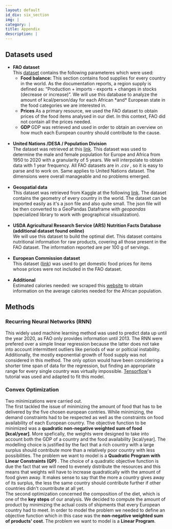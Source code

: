 ```yaml
---
layout: default
id_div: six_section
img: |
category: |
title: Appendix
description: |
---
```

<!--A comment for Manuel-->
<div class="row">
    <div class="col-sm-12 col-md-2"></div>
    <div class="col-sm-12 col-md-8">
        <h2>Datasets used </h2>
        <ul>
            <li> <b>FAO dataset</b> <br>
                This <a href="http://www.fao.org/faostat/en/#data" target="_blank">dataset</a> contains the
                following parameteres which were used:
                <ul>
                    <li>
                        <b>Food balance:</b>
                        This section contains food supplies for every country in the world. As the documentation
                        reports, a region supply is defined as: “Production + imports - exports + changes in stocks
                        (decrease or increase)”.
                        We will use this database to analyze the amount of kcal/person/day for each African *and*
                        European state in the food categories we are interested in.
                    </li>
                    <li>
                        <b> Prices </b>
                        As a primary resource, we used the FAO dataset to obtain prices of the food items analysed in
                        our diet. In this context, FAO did not contain all the prices needed.
                    </li>
                    <li>
                        <b> GDP </b>
                        GDP was retrieved and used in order to obtain an overview on how much each
                        European country should contribute to the cause.
                    </li>
                </ul>
                <br>
            </li>
            <li>
                <b>United Nations /DESA / Population Division</b> <br>
                The dataset was retrieved at this <a href="https://population.un.org/wpp/" target="_blank">link</a>.
                This dataset was used to determine the male and female population for Europe and Africa from 1950 to
                2020 with a granularity of 5 years. We will interpolate to obtain data with 1 year frequency. All
                FAO datasets are in <i> .csv </i>, so it is easy to parse and to work on. Same applies to United
                Nations dataset. The dimensions were overall manageable and no problems emerged.
            </li>
            <br>
            <li>
                <b>Geospatial data </b><br>
                This dataset was retrieved from Kaggle at the following <a
                    href="https://www.kaggle.com/worldbank/world-development-indicators" target="_blank">link</a>.
                The dataset contains the geometry of every country in the world. The dataset can be imported easily
                as it's a json file and also quite small. The json file will be then converted to a GeoPandas
                Dataframe with <i> geopandas </i> (specialized library to work with geographical visualization).
            </li>
            <br>
            <li> <b>USDA Agricultural Research Service (ARS) Nutrition Facts Database (additional dataset found
                    online) </b> <br>
                We will use this dataset to build the optimal diet. This dataset contains nutritional information
                for raw products, covering all those present in the FAO dataset. The information reported are per
                100 g of servings.</li>
            <br>
            <li> <b>European Commission dataset</b> <br>
                This dataset (<a
                    href="https://ec.europa.eu/info/food-farming-fisheries/farming/facts-and-figures/markets/prices/price-monitoring-sector/eu-prices-selected-representative-products_en"
                    target="_blank">link</a>) was used to get domestic food prices for items whose prices were not
                included in the FAO dataset.
            </li>
            <br>
            <li>
                <b> Additional </b>
                <br>
                Estimated calories needed: we scraped this <a
                    href="https://health.gov/dietaryguidelines/2015/guidelines/appendix-2/" target="_blank">website</a>
                to obtain information on the average calories needed for the African
                population.
            </li>
        </ul>
    </div>
    <div class="col-sm-12 col-md-2"></div>
</div>

<div class="row">
    <div class="col-sm-12 col-md-2"></div>
    <div class="col-sm-12 col-md-8">
        <p>
            <h2>Methods </h2>
            <h3>Recurring Neural Networks (RNN)</h3>
            This widely used machine learning method was used to predict data up until the year 2020, as FAO only
            provides information until 2013. The RNN were prefered over a simple linear regression because the latter
            does not take into account intermittent outliers like periods of war or polticial instability. Additionally,
            the mostly exponential growth of food supply was not considered in this method. The only option would have
            been considering a shorter time span of data for the regression, but finding an appropriate range for every
            single country was virtually impossible. <a
                href="https://www.tensorflow.org/tutorials/structured_data/time_series" target="_blank">Tensorflow</a>'s
            tutorial was used and adapted to fit this model.
            <h3>Convex Optimization </h3>
            Two minimizations were carried out.
            <br>
            The first tackled the issue of minimizing the amount of food that has to
            be delivered by the five chosen european contries. While minimizing, the demand constraints had to be
            respected as well as the constraints on food availability of each European country. The objective function
            to be minimized was a <b>quadratic non-negative weighted sum of food [kcal/year]</b>. More spefically, the weights
            were designed to take into account both the GDP of a country and the food availability [kcal/year]. The
            modelling choice is justified by the fact that a rich country with a large surplus should contribute more
            than a relatively poor country with less possibilities. The problem we want to model is a <b> Quadratic
            Program with Linear Constraints (QP) </b>. The choice of a quadratic objective function is due the fact
            that we will need to evenely distribute the resources and this means that weights will have to increase
            quadratically with the amount of food given away. It makes sense to say that the more a country gives away
            of its surplus, the less the same country should contribute further if other countries didn't countribute at
            all yet.
            <br>
            The second optimization concerned the composition of the diet, which is one of the <b>key steps</b> of our
            analysis. We decided to compute the amount of product by minimizing the actual costs of shipments that every
            European country had to meet. In order to model the problem we needed to define an objective function which
            in this case was the <b>non-negative weighted sum of products' cost</b>.
            The problem we want to model is a <b>Linear Program</b>.
        </p>
    </div>
    <div class="col-sm-12 col-md-2"></div>
</div>


<script>
    $(document).ready(function () {

        $("#six_section").removeClass("content-section-b");
        $("#six_section").addClass("content-section-black");
    });

</script>